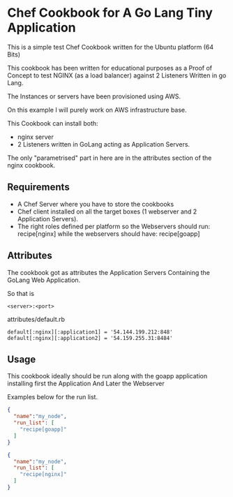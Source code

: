 Chef Cookbook for A Go Lang  Tiny Application
============================

This is a simple test Chef Cookbook written for the Ubuntu platform (64 Bits)

This cookbook has been written for educational purposes as a Proof of Concept to test NGINX (as a load balancer) against 2 Listeners Written in go Lang.

The Instances or servers have been provisioned using AWS.

On this example I will purely work on AWS infrastructure base.

This Cookbook can install both:
  * nginx server
  * 2 Listeners written in GoLang acting as Application Servers.
  
The only "parametrised" part in here are in the attributes section of the nginx cookbook.

## Requirements

* A Chef Server where you have to store the cookbooks
* Chef client installed on all the target boxes (1 webserver and 2 Application Servers).
* The right roles defined per platform so the Webservers should run: recipe[nginx] while the webservers should have: recipe[goapp]

## Attributes

The cookbook got as attributes the Application Servers Containing the GoLang Web Application.

So that is 
```
<server>:<port>
```

attributes/default.rb

```
default[:nginx][:application1] = '54.144.199.212:848'
default[:nginx][:application2] = '54.159.255.31:8484'
```

## Usage

This cookbook ideally should be run along with the goapp application installing first the Application And Later the Webserver

Examples below for the run list.

```json
{
  "name":"my_node",
  "run_list": [
    "recipe[goapp]"
  ]
}
```

```json
{
  "name":"my_node",
  "run_list": [
    "recipe[nginx]"
  ]
}
```

